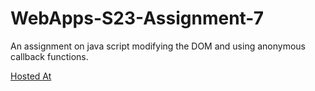 # WebApps-S23-Assignment-7
An assignment on java script modifying the DOM and using anonymous callback functions.

[Hosted At](https://github.com/44-563-Web-Apps-S23/44563-webapps-s23-assignment7-Lalith143kl)
